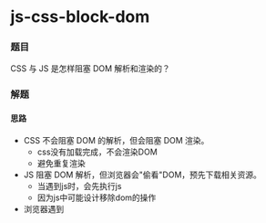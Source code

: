 # js-css-block-dom

### 题目

CSS 与 JS 是怎样阻塞 DOM 解析和渲染的？



### 解题

#### 思路

- CSS 不会阻塞 DOM 的解析，但会阻塞 DOM 渲染。
  - css没有加载完成，不会渲染DOM
  - 避免重复渲染
- JS 阻塞 DOM 解析，但浏览器会"偷看"DOM，预先下载相关资源。
  - 当遇到js时，会先执行js
  - 因为js中可能设计移除dom的操作
- 浏览器遇到 <script>且没有 defer 或 async 属性的 标签时，会触发页面渲染，因而如果前面 CSS 资源尚未加载完毕时，浏览器会等待它加载完毕在执行脚本。
  - 为什么遇到script要触发页面渲染，因为脚本中可能有读取dom的宽高的代码，这时候需要尽量拿到准确值
  - 这也解释了，如果之前css没有加载完，要加载完再执行脚本

#### 代码



### 思考

